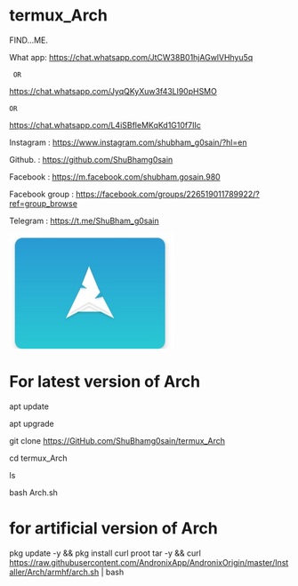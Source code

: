 # termux_Arch



FIND...ME.

What app: https://chat.whatsapp.com/JtCW38B01hjAGwlVHhyu5q

     OR
https://chat.whatsapp.com/JyqQKyXuw3f43Ll90pHSMO

    OR
https://chat.whatsapp.com/L4iSBfleMKqKd1G10f7IIc

Instagram : https://www.instagram.com/shubham_g0sain/?hl=en

Github. : https://github.com/ShuBhamg0sain

Facebook : https://m.facebook.com/shubham.gosain.980

Facebook group : https://facebook.com/groups/226519011789922/?ref=group_browse

Telegram : https://t.me/ShuBham_g0sain


![ ](https://github.com/ShuBhamg0sain/termux_Arch/blob/master/IMG_20200916_180611.jpg)
# For latest version  of Arch 
 apt update

 apt upgrade

 git clone https://GitHub.com/ShuBhamg0sain/termux_Arch

 cd termux_Arch

 ls

 bash Arch.sh


# for artificial version of Arch

 pkg update -y && pkg install curl proot tar -y && curl https://raw.githubusercontent.com/AndronixApp/AndronixOrigin/master/Installer/Arch/armhf/arch.sh | bash
